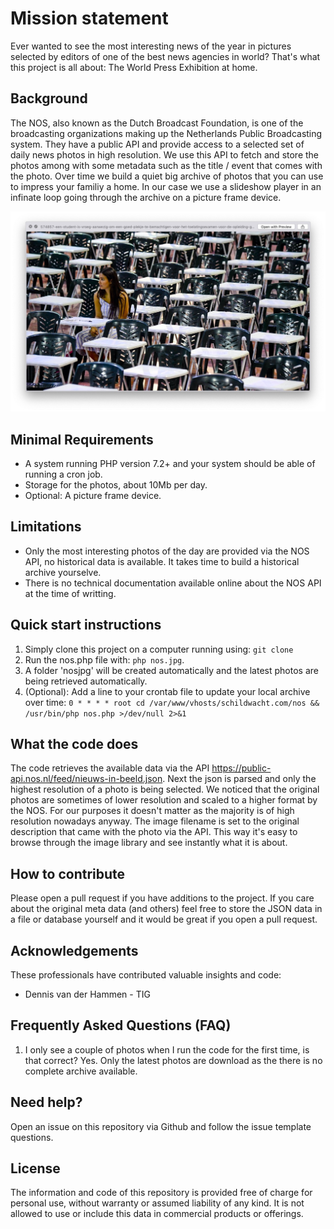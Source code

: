 # Mission statement
Ever wanted to see the most interesting news of the year in pictures selected by editors of one of the best news agencies in world? 
That's what this project is all about: The World Press Exhibition at home.

## Background
The NOS, also known as the Dutch Broadcast Foundation, is one of the broadcasting organizations making up the Netherlands Public Broadcasting system. They have a public API and provide access to a selected set of daily news photos in high resolution. We use this API to fetch and store the photos among with some metadata such as the title / event that comes with the photo. Over time we build a quiet big archive of photos that you can use to impress your familiy a home. In our case we use a slideshow player in an infinate loop going through the archive on a picture frame device.

![NOS 4 september](/originals/example1.jpg)

## Minimal Requirements
* A system running PHP version 7.2+ and your system should be able of running a cron job.
* Storage for the photos, about 10Mb per day.
* Optional: A picture frame device. 

## Limitations
* Only the most interesting photos of the day are provided via the NOS API, no historical data is available. It takes time to build a historical archive yourselve.
* There is no technical documentation available online about the NOS API at the time of writting.

## Quick start instructions
1. Simply clone this project on a computer running using:
`git clone `
1. Run the nos.php file with:
`php nos.jpg`.
1. A folder 'nosjpg' will be created automatically and the latest photos are being retrieved automatically. 
1. (Optional): Add a line to your crontab file to update your local archive over time: 
`0 * * * * root cd /var/www/vhosts/schildwacht.com/nos && /usr/bin/php nos.php >/dev/null 2>&1`

## What the code does
The code retrieves the available data via the API https://public-api.nos.nl/feed/nieuws-in-beeld.json. 
Next the json is parsed and only the highest resolution of a photo is being selected. We noticed that the original photos are sometimes of lower resolution and scaled to a higher format by the NOS. For our purposes it doesn't matter as the majority is of high resolution nowadays anyway.
The image filename is set to the original description that came with the photo via the API. This way it's easy to browse through the image library and see instantly what it is about.

## How to contribute
Please open a pull request if you have additions to the project.
If you care about the original meta data (and others) feel free to store the JSON data in a file or database yourself and it would be great if you open a pull request. 

## Acknowledgements
These professionals have contributed valuable insights and code:
- Dennis van der Hammen - TIG

## Frequently Asked Questions (FAQ)
1. I only see a couple of photos when I run the code for the first time, is that correct?
Yes. Only the latest photos are download as the there is no complete archive available.

## Need help?
Open an issue on this repository via Github and follow the issue template questions.

## License
The information and code of this repository is provided free of charge for personal use, without warranty or assumed liability of any kind. It is not allowed to use or include this data in commercial products or offerings.
